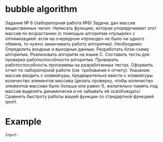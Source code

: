 # bubble algorithm


Задание № 6 (лабораторная работа №6)
Задача: дан массив вещественных чисел. Написать функцию, которая упорядочивает этот массив по возрастанию (с помощью алгоритма «пузырек» с оптимизацией: если на очередном «проходе» не было ни одного обмена, то нужно заканчивать работу алгоритма).
Необходимо:
Определить входные и выходные данные.
Разработать блок-схему алгоритма.
Реализовать алгоритм на языке С.
Составить тесты для проверки работоспособности алгоритма.
Проверить работоспособность программы на разработанных тестах.
Оформить отчет по лабораторной работе (см. требования к отчету).
Указание:  массив вводить с клавиатуры, предварительно ввести с клавиатуры количество элементов массива (делать проверку, чтобы количество элементов массива было больше или равно 1), желательно память под массив выделять динамически и не забывать её освобождать!
Сравнить быстроту работы вашей функции со стандартной функцией qsort.


# Example


`Input:`